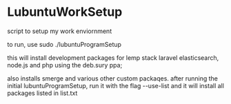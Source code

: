 # LubuntuWorkSetup
script to setup my work enviornment

to run, use sudo ./lubuntuProgramSetup

this will install development packages for lemp stack laravel elasticsearch, node.js and php using the deb.sury ppa;

also installs smerge and various other custom packaqes. after running the initial lubuntuProgramSetup, run it with the flag --use-list and it will install all packages listed in list.txt
